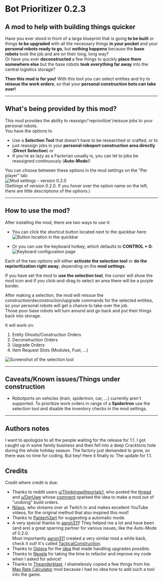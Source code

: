 [quickbar]: https://i.ibb.co/pXVrSgL/quickbar-highlighted.png "Button location in the quickbar"
[controls]: https://i.ibb.co/6Jm8Wr2/hotkey.png "Keyboard configuration"
[selection]: https://i.ibb.co/DQz1vw0/selection.png "Screenshot of the selection tool"
[settings]: https://i.ibb.co/bPcxvDH/settings-0-2-0.png "Mod settings"

# Bot Prioritizer 0.2.3

## A mod to help with building things quicker

Have you ever stood in front of a large blueprint that is going **to be built** or things **to be upgraded** with all the necessary things **in your pocket** and your **personal robots ready to go**, but **nothing happens** because the **base robots** took the job and are on their long, long way?  
Or have you ever **deconstructed** a few things to quickly **place them somewhere else** but the base robots **took everything far away** into the central logistics storage?

**Then this mod is for you!** With this tool you can select entities and try to **reissue the work orders**, so that your **personal construction bots can take over!**

-------------------------------------

## What's being provided by this mod?

This mod provides the ability to reassign/'reprioritize'/reissue jobs to your personal robots.  
You have the options to  

- Use a **Selection Tool** that doesn't have to be researched or crafted, or to
- just reassign jobs in your **personal roboport construction area directly** (**Direct Selection**) or
- if you're as lazy as a Factorian usually is, you can let to jobs be reassigned continuously (**Auto-Mode**)! 
&nbsp;

You can choose between these options in the mod settings on the "Per player" tab:  
![Mod settings - version 0.2.0][settings]  
(Settings of version 0.2.0. If you hover over the option name on the left, there are little descriptions of the options.)

------------------------

## How to use the mod?

After installing the mod, there are two ways to use it:

- You can click the shortcut button located next to the quickbar here:  
![Button location in the quickbar][quickbar]

- Or you can use the keyboard hotkey, which defaults to **CONTROL + G**:  
![Keyboard configuration page][controls]

Each of the two options will either **activate the selection tool** or **do the reprioritization right away**, depending on the **mod settings**. 

If you have set the mod to **use the selection tool**, the cursor will show the mod icon and if you click-and-drag to select an area there will be a purple border.

After making a selection, the mod will reissue the construction/deconstruction/upgrade commands for the selected entities, so your personal robots will get a chance to take over the job.  
Those poor base robots will turn around and go back and put their things back into storage.

It will work on:

1. Entity Ghosts/Construction Orders
2. Deconstruction Orders
3. Upgrade Orders
4. Item Request Slots (Modules, Fuel, ...)

![Screenshot of the selection tool][selection]

------------------------

## Caveats/Known issues/Things under construction

- Robotports on vehicles (train, spidertron, car, ...) currently aren't supported. To prioritize work orders in range of a **Spidertron** use the selection tool and disable the inventory checks in the mod settings.

------------------------

## Authors notes

I want to apologize to all the people waiting for the release for 1.1. I got caught up in some family business and then fell into a deep Cracktorio hole during the whole holiday season. The factory just demanded to grow, so there was no time for coding. But hey! Here it finally is: The update for 1.1.

## Credits

Credit where credit is due:


- Thanks to reddit users [u/Thinkingwithportals1](https://www.reddit.com/user/Thinkingwithportals1), who posted the [thread](https://www.reddit.com/r/factorio/comments/j614f4/400_hours_in_im_still_discovering_tricks/g7vq7nb/) and [u/DerUwe](https://www.reddit.com/user/DerUwe) whose [comment](https://www.reddit.com/r/factorio/comments/j614f4/400_hours_in_im_still_discovering_tricks/g7vq7nb/) sparked the idea to make a mod out of "undoing" build orders.
- [Nilaus](https://www.twitch.tv/nilaus), who streams over at Twitch.tv and makes excellent YouTube videos, for the original method that also inspired this mod!
- Thanks to [Panterh3art](https://mods.factorio.com/user/Panterh3art) for suggesting a automatic mode.
- A very special thanks to [aaron311](https://mods.factorio.com/user/aaron311)! They helped me a lot and have been (and are) a great sparring partner for various issues, like the Auto-Mode of 0.2.0.  
Most importantly [aaron311](https://mods.factorio.com/user/aaron311) created a very similar mod a while back, check it out! It's called [TacticalConstruction](https://mods.factorio.com/mod/TacticalConstruction).
- Thanks to [Optera](https://mods.factorio.com/user/Optera) for the [idea](https://mods.factorio.com/mod/GhostScanner/discussion/5d4e4346bf0746000dcd3c55) that made handling upgrades possible.
- Thanks to [Nexela](https://mods.factorio.com/user/Nexela) for taking the time to refactor and improve my code when I asked for advice! 
- Thanks to [Theanderblast](https://mods.factorio.com/user/Theanderblast). I shamelessly copied a few things from his [Max Rate Calculator](https://mods.factorio.com/mod/MaxRateCalculator) mod because I had no idea how to add such a tool into the game.